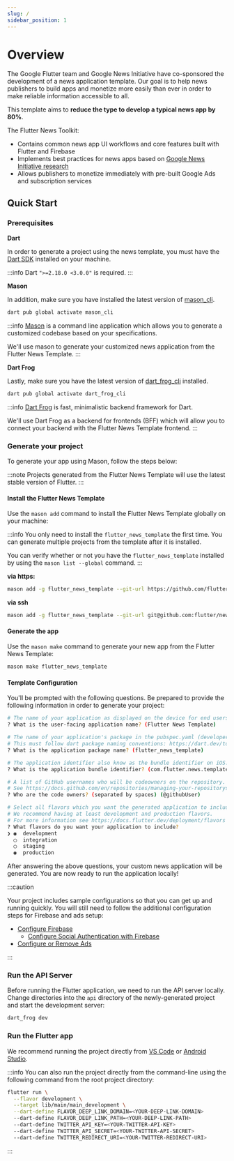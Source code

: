 ```yaml
---
slug: /
sidebar_position: 1
---
```


# Overview

The Google Flutter team and Google News Initiative have co-sponsored the development of a news application template. Our goal is to help news publishers to build apps and monetize more easily than ever in order to make reliable information accessible to all.

This template aims to **reduce the type to develop a typical news app by 80%**.

The Flutter News Toolkit:

- Contains common news app UI workflows and core features built with Flutter and Firebase
- Implements best practices for news apps based on [Google News Initiative research](https://newsinitiative.withgoogle.com/info/assets/static/docs/nci/nci-playbook-en.pdf)
- Allows publishers to monetize immediately with pre-built Google Ads and subscription services

## Quick Start

### Prerequisites

**Dart**

In order to generate a project using the news template, you must have the [Dart SDK][dart_installation_link] installed on your machine.

:::info
Dart `">=2.18.0 <3.0.0"` is required.
:::

**Mason**

In addition, make sure you have installed the latest version of [mason_cli][mason_cli_link].

```bash
dart pub global activate mason_cli
```

:::info
[Mason][mason_link] is a command line application which allows you to generate a customized codebase based on your specifications.

We'll use mason to generate your customized news application from the Flutter News Template.
:::

**Dart Frog**

Lastly, make sure you have the latest version of [dart_frog_cli][dart_frog_cli_link] installed.

```bash
dart pub global activate dart_frog_cli
```

:::info
[Dart Frog][dart_frog_link] is fast, minimalistic backend framework for Dart.

We'll use Dart Frog as a backend for frontends (BFF) which will allow you to connect your backend with the Flutter News Template frontend.
:::

### Generate your project

To generate your app using Mason, follow the steps below:

:::note
Projects generated from the Flutter News Template will use the latest stable version of Flutter.
:::

#### Install the Flutter News Template

Use the `mason add` command to install the Flutter News Template globally on your machine:

:::info
You only need to install the `flutter_news_template` the first time. You can generate multiple projects from the template after it is installed.

You can verify whether or not you have the `flutter_news_template` installed by using the `mason list --global` command.
:::

**via https:**

```bash
mason add -g flutter_news_template --git-url https://github.com/flutter/news_toolkit --git-ref templates --git-path flutter_news_template
```

**via ssh**

```bash
mason add -g flutter_news_template --git-url git@github.com:flutter/news_toolkit.git --git-ref templates --git-path flutter_news_template
```

#### Generate the app

Use the `mason make` command to generate your new app from the Flutter News Template:

```bash
mason make flutter_news_template
```

#### Template Configuration

You'll be prompted with the following questions. Be prepared to provide the following information in order to generate your project:

```bash
# The name of your application as displayed on the device for end users.
? What is the user-facing application name? (Flutter News Template)

# The name of your application's package in the pubspec.yaml (developer facing name).
# This must follow dart package naming conventions: https://dart.dev/tools/pub/pubspec#name
? What is the application package name? (flutter_news_template)

# The application identifier also know as the bundle identifier on iOS.
? What is the application bundle identifier? (com.flutter.news.template)

# A list of GitHub usernames who will be codeowners on the repository.
# See https://docs.github.com/en/repositories/managing-your-repositorys-settings-and-features/customizing-your-repository/about-code-owners
? Who are the code owners? (separated by spaces) (@githubUser)

# Select all flavors which you want the generated application to include.
# We recommend having at least development and production flavors.
# For more information see https://docs.flutter.dev/deployment/flavors
? What flavors do you want your application to include?
❯ ◉  development
  ◯  integration
  ◯  staging
  ◉  production
```

After answering the above questions, your custom news application will be generated. You are now ready to run the application locally!

:::caution

Your project includes sample configurations so that you can get up and running quickly. You will still need to follow the additional configuration steps for Firebase and ads setup:

- [Configure Firebase](/project_configuration/firebase)
  - [Configure Social Authentication with Firebase](/project_configuration/social_authentication)
- [Configure or Remove Ads](/project_configuration/ads)

:::

### Run the API Server

Before running the Flutter application, we need to run the API server locally. Change directories into the `api` directory of the newly-generated project and start the development server:

```bash
dart_frog dev
```

### Run the Flutter app

We recommend running the project directly from [VS Code](https://code.visualstudio.com) or [Android Studio](https://developer.android.com/studio).

:::info
You can also run the project directly from the command-line using the following command from the root project directory:

```bash
flutter run \
  --flavor development \
  --target lib/main/main_development \
  --dart-define FLAVOR_DEEP_LINK_DOMAIN=<YOUR-DEEP-LINK-DOMAIN>
  --dart-define FLAVOR_DEEP_LINK_PATH=<YOUR-DEEP-LINK-PATH>
  --dart-define TWITTER_API_KEY=<YOUR-TWITTER-API-KEY>
  --dart-define TWITTER_API_SECRET=<YOUR-TWITTER-API-SECRET>
  --dart-define TWITTER_REDIRECT_URI=<YOUR-TWITTER-REDIRECT-URI>
```

:::

[dart_frog_cli_link]: https://pub.dev/packages/dart_frog_cli
[dart_frog_link]: https://dartfrog.vgv.dev
[dart_installation_link]: https://dart.dev/get-dart
[mason_link]: https://github.com/felangel/mason
[mason_cli_link]: https://pub.dev/packages/mason_cli
